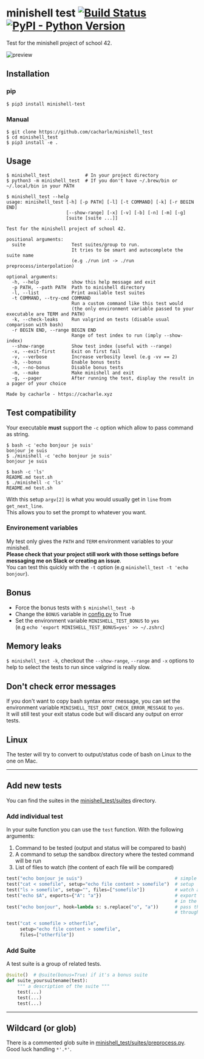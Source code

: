 # minishell test [![Build Status](https://api.travis-ci.com/cacharle/minishell_test.svg?branch=master)](https://travis-ci.com/cacharle/minishell_test) [![PyPI - Python Version](https://img.shields.io/pypi/pyversions/minishell-test)](https://pypi.org/project/minishell-test/)

Test for the minishell project of school 42.

![preview](https://i.imgur.com/98xh2xY.gif)

## Installation

### pip

```
$ pip3 install minishell-test
```

### Manual

```
$ git clone https://github.com/cacharle/minishell_test
$ cd minishell_test
$ pip3 install -e .
```

## Usage

```
$ minishell_test             # In your project directory
$ python3 -m minishell_test  # If you don't have ~/.brew/bin or ~/.local/bin in your PATH

$ minishell_test --help
usage: minishell_test [-h] [-p PATH] [-l] [-t COMMAND] [-k] [-r BEGIN END]
                      [--show-range] [-x] [-v] [-b] [-n] [-m] [-g]
                      [suite [suite ...]]

Test for the minishell project of school 42.

positional arguments:
  suite                 Test suites/group to run.
                        It tries to be smart and autocomplete the suite name
                        (e.g ./run int -> ./run preprocess/interpolation)

optional arguments:
  -h, --help            show this help message and exit
  -p PATH, --path PATH  Path to minishell directory
  -l, --list            Print available test suites
  -t COMMAND, --try-cmd COMMAND
                        Run a custom command like this test would
                        (the only environment variable passed to your executable are TERM and PATH)
  -k, --check-leaks     Run valgrind on tests (disable usual comparison with bash)
  -r BEGIN END, --range BEGIN END
                        Range of test index to run (imply --show-index)
  --show-range          Show test index (useful with --range)
  -x, --exit-first      Exit on first fail
  -v, --verbose         Increase verbosity level (e.g -vv == 2)
  -b, --bonus           Enable bonus tests
  -n, --no-bonus        Disable bonus tests
  -m, --make            Make minishell and exit
  -g, --pager           After running the test, display the result in a pager of your choice

Made by cacharle - https://cacharle.xyz
```

## Test compatibility

Your executable **must** support the `-c` option which allow to pass command as string.

```command
$ bash -c 'echo bonjour je suis'
bonjour je suis
$ ./minishell -c 'echo bonjour je suis'
bonjour je suis

$ bash -c 'ls'
README.md test.sh
$ ./minishell -c 'ls'
README.md test.sh
```

With this setup `argv[2]` is what you would usually get in `line` from `get_next_line`.  
This allows you to set the prompt to whatever you want.

### Environement variables

My test only gives the `PATH` and `TERM` environment variables to your minishell.  
**Please check that your project still work with those settings before messaging me on Slack or creating an issue**.  
You can test this quickly with the `-t` option (e.g `minishell_test -t 'echo bonjour`).

## Bonus

* Force the bonus tests with `$ minishell_test -b`
* Change the `BONUS` variable in [config.py](minishell_test/config.py) to True
* Set the environment variable `MINISHELL_TEST_BONUS` to `yes`  
  (e.g `echo 'export MINISHELL_TEST_BONUS=yes' >> ~/.zshrc`)

## Memory leaks

`$ minishell_test -k`, checkout the `--show-range`, `--range` and `-x` options to help
to select the tests to run since valgrind is really slow.

## Don't check error messages

If you don't want to copy bash syntax error message,
you can set the environment variable `MINISHELL_TEST_DONT_CHECK_ERROR_MESSAGE` to `yes`.  
It will still test your exit status code but will discard any output on error tests.

## Linux

The tester will try to convert to output/status code of bash on Linux to the one on Mac.

---

## Add new tests

You can find the suites in the [minishell\_test/suites](minishell_test/suites) directory.

### Add individual test

In your suite function you can use the `test` function. With the following arguments:

1. Command to be tested (output and status will be compared to bash)
2. A command to setup the sandbox directory where the tested command will be run
3. List of files to watch (the content of each file will be compared)

```python
test("echo bonjour je suis")                                  # simple command
test("cat < somefile", setup="echo file content > somefile")  # setup
test("ls > somefile", setup="", files=["somefile"])           # watch a file
test("echo $A", exports={"A": "a"})                           # export variables
                                                              # in the environment
test("echo bonjour", hook=lambda s: s.replace("o", "a"))      # pass the shell output
                                                              # through a hook function

test("cat < somefile > otherfile",
     setup="echo file content > somefile",
     files=["otherfile"])
```

### Add Suite

A test suite is a group of related tests.

```python
@suite()  # @suite(bonus=True) if it's a bonus suite
def suite_yoursuitename(test):
    """ a description of the suite """
    test(...)
    test(...)
    test(...)
```

---

## Wildcard (or glob)

There is a commented glob suite in [minishell\_test/suites/preprocess.py](minishell_test/suites/preprocess.py).
Good luck handling `*'.*'`.
